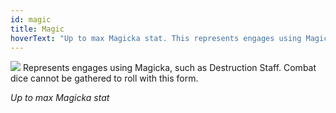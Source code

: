 ```yaml
---
id: magic
title: Magic
hoverText: "Up to max Magicka stat. This represents engages using Magicka, such as Destruction Staff. Combat dice cannot be gathered to roll with this form."
---
```


<img src="/icons/magic.svg" />
Represents engages using Magicka, such as Destruction Staff. Combat dice cannot be gathered to roll with this form.

*Up to max Magicka stat*